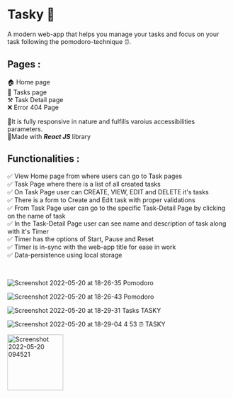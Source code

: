 # Tasky 📃

A modern web-app that helps you manage your tasks and focus on your task following the pomodoro-technique ⏰.

## Pages : 
🏠 Home page <br />
📃 Tasks page <br />
⚒️ Task Detail page <br />
❌ Error 404 Page <br />

🎯It is fully responsive in nature and fulfills varoius accessibilities parameters. <br />
🎯Made with **_React JS_** library

 
## Functionalities :
✅ View Home page from where users can go to Task pages <br />
✅ Task Page where there is a list of all created tasks <br />
✅ On Task Page user can CREATE, VIEW, EDIT and DELETE it's tasks <br />
✅ There is a form to Create and Edit task with proper validations <br />
✅ From Task Page user can go to the specific Task-Detail Page by clicking on the name of task <br />
✅ In the Task-Detail Page user can see name and description of task along with it's Timer <br />
✅ Timer has the options of Start, Pause and Reset <br />
✅ Timer is in-sync with the web-app title for ease in work <br />
✅ Data-persistence using local storage <br />

<br />

![Screenshot 2022-05-20 at 18-26-35 Pomodoro](https://user-images.githubusercontent.com/56184699/169536440-9118fdcf-220e-4790-b57a-98766c153840.png)

![Screenshot 2022-05-20 at 18-26-43 Pomodoro](https://user-images.githubusercontent.com/56184699/169536492-5c6eadb6-d9b9-47af-b96e-d61ecd40eadd.png)

![Screenshot 2022-05-20 at 18-29-31 Tasks TASKY](https://user-images.githubusercontent.com/56184699/169536543-27e4ec08-c03f-4b98-ad8d-ae56fe07b79f.png)

![Screenshot 2022-05-20 at 18-29-04 4 53 ⏰ TASKY](https://user-images.githubusercontent.com/56184699/169536565-7c2d4a91-255d-4aba-942b-a403017205e1.png)

<img width="126" alt="Screenshot 2022-05-20 094521" src="https://user-images.githubusercontent.com/56184699/169536591-6d02598d-1983-4ffb-a714-268298c61035.png">
